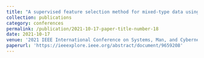 ```yaml
---
title: "A supervised feature selection method for mixed-type data using density-based feature clustering"
collection: publications
category: conferences
permalink: /publication/2021-10-17-paper-title-number-18
date: 2021-10-17
venue: '2021 IEEE International Conference on Systems, Man, and Cybernetics (SMC)'
paperurl: 'https://ieeexplore.ieee.org/abstract/document/9659208'
---
```


